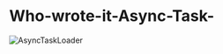 # Who-wrote-it-Async-Task-
![AsyncTaskLoader](https://user-images.githubusercontent.com/46563632/86020556-b0351500-ba45-11ea-85fd-00513c171322.gif)
